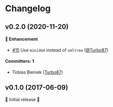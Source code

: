 # Changelog

## v0.2.0 (2020-11-20)

#### :rocket: Enhancement
* [#15](https://github.com/simplabs/qunit-dom/pull/15) Use `minidom` instead of `xmltree` ([@Turbo87](https://github.com/Turbo87))

#### Committers: 1
- Tobias Bieniek ([Turbo87](https://github.com/Turbo87))


## v0.1.0 (2017-06-09)

🚀 Initial release 🚀 

